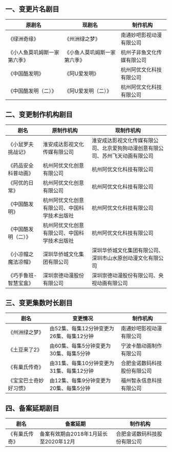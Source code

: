 ## 一、变更片名剧目
 原剧名 | 现剧名 | 制作机构 
---|---|---
 《绿洲奇缘》 | 《州洲绿之梦》 | 南通妙吧影视动漫有限公司 
 《小人鱼莫叽姆斯一家第六季》 | 《小鱼人莫叽姆斯一家第六季》 | 杭州子非鱼文化传媒有限公司 
 《中国酷发明》 | 《阿U爱发明》 | 杭州阿优文化科技有限公司 
 《中国酷发明（二）》 | 《阿U爱发明（二）》 | 杭州阿优文化科技有限公司 

## 二、变更制作机构剧目
 剧名 | 原制作机构 | 现制作机构 
---|---|---
 《小鼠罗夫挑战记》 | 淮安成达影视文化传媒有限公司 | 淮安成达影视文化传媒有限公司、北京爱狗狗动漫创意有限公司、苏州飞天动画有限公司 
 《药品安全科普动画》 | 杭州阿优文化创意有限公司 | 杭州阿优文化科技有限公司 
 《阿优的日常》 | 杭州阿优文化创意有限公司 | 杭州阿优文化科技有限公司 
 《中国酷发明》 | 杭州阿优文化创意有限公司、中国科学技术出版社 | 杭州阿优文化科技有限公司 
 《中国酷发明（二）》 | 杭州阿优文化创意有限公司、中国科学技术出版社 | 杭州阿优文化科技有限公司 
 《小凉帽之魔法凉帽》 | 深圳华侨城文化集团有限公司 | 深圳华侨城文化集团有限公司、深圳市山水原创动漫文化有限公司 
 《巧手鲁班-智慧宝盒》 | 深圳崇德动漫股份有限公司 | 深圳崇德动漫股份有限公司、央视动画有限公司 

## 三、变更集数时长剧目
 剧名 | 变更情况 | 制作机构 
---|---|---
 《州洲绿之梦》 | 由52集、每集12分钟变更为26集、每集12分钟 | 南通妙吧影视动漫有限公司 
 《土豆来了2》 | 由60集、每集5分钟变更为30集、每集5分钟 | 宁波卡酷动画制作有限公司 
 《有巢氏传奇》 | 由31集、每集10分钟变更为31集、每集12分钟 | 合肥金诺数码科技股份有限公司 
 《宝宝巴士奇妙好习惯》 | 由12集、每集9分钟变更为20集、每集5分钟 | 福州智永信息科技有限公司 

## 四、备案延期剧目
 剧名 | 备案延期 | 制作机构 
---|---|---
 《有巢氏传奇》 | 备案有效期由2018年1月延长至2020年12月 | 合肥金诺数码科技股份有限公司 
